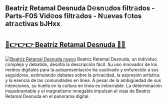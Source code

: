 ## Beatriz Retamal Desnuda D𝚎sn𝚞dos filtr𝚊dos - Parts-F0S Vid𝚎os filtr𝚊dos - N𝚞evas f𝚘tos atr𝚊ctivas bJHxx

# <h2><a href="http://mbcxji.tromn.icu/?c=Beatriz+Retamal+Desnuda">🔗👉👉👉 Beatriz Retamal Desnuda 🔗🔗</a></h2>

[![Beatriz Retamal Desnuda nuevo](https://i.imgur.com/pEAQMta.gif)](http://mbcxji.tromn.icu/?c=Beatriz+Retamal+Desnuda)
Beatriz Retamal Desnuda, un individuo complejo y debatido, desafía la descripción fácil. Su uso innovador de los medios digitales para la autopresentación ha cautivado y enfurecido a sus seguidores, estimulando debates sobre la privacidad, la expresión artística y la esencia de las comunidades en línea. A pesar de la ambigüedad de sus intenciones, su huella en la cultura en línea es imborrable. La determinación inquebrantable y el magnetismo innegable impulsan el viaje de Beatriz Retamal Desnuda en el panorama digital.
